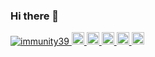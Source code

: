 ### Hi there 👋

<!--
**immunity39/immunity39** is a ✨ _special_ ✨ repository because its `README.md` (this file) appears on your GitHub profile.

Here are some ideas to get you started:

- 🔭 I’m currently working on ...
- 🌱 I’m currently learning ...
- 👯 I’m looking to collaborate on ...
- 🤔 I’m looking for help with ...
- 💬 Ask me about ...
- 📫 How to reach me: ...
- 😄 Pronouns: ...
- ⚡ Fun fact: ...
-->

<p align="left">
  <a href="https://github.com/immunity39/immunity39/">
    <img src="https://komarev.com/ghpvc/?username=immunity39" alt="immunity39" />
  </a>
  <a href="http://twitter.com/immunity39">
    <img height="20" src="https://img.shields.io/twitter/follow/immunity39?label=Twitter&logo=twitter&style=flat" />
  </a>
  <a href="https://github.com/immunity39">
    <img height="20" src="https://img.shields.io/github/followers/immunity39?label=follow&logo=github&style=flat" />
  </a>
  <a href="https://www.reddit.com/user/immunity39">
    <img height="20" src="https://img.shields.io/reddit/user-karma/combined/immunity39?label=Reddit&logo=reddit&style=flat" />
  </a>
  <a href="https://stackoverflow.com/users/5720201/immunity39">
    <img height="20" src="https://img.shields.io/stackexchange/stackoverflow/r/5720201?label=StackOverflow&logo=stack-overflow&style=flat" />
  </a>
  <a href="http://qiita.com/ei19393939">
    <img height="20" src="https://qiita-badge.apiapi.app/s/immunity39/posts.svg" />
  </a>
</p>
